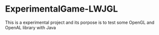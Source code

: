 # ExperimentalGame-LWJGL
This is a experimental project and its porpose is to test some OpenGL and OpenAL library with Java
